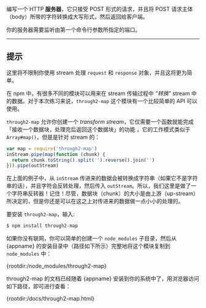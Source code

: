 编写一个 HTTP **服务器**，它只接受 POST 形式的请求，并且将 POST 请求主体（body）所带的字符转换成大写形式，然后返回给客户端。

你的服务器需要监听由第一个命令行参数所指定的端口。

----------------------------------------------------------------------
## 提示

这里将不限制你使用 stream 处理 `request` 和 `response` 对象，并且这将更为简单。

在 npm 中，有很多不同的模块可以用来在 stream 传输过程中 *"转换"* stream 中的数据。对于本次练习来说，`through2-map` 这个模块有一个比较简单的 API 可以使用。

`through2-map` 允许你创建一个 *transform stream*，它仅需要一个函数就能完成「接收一个数据块，处理完后返回这个数据块」的功能 ，它的工作模式类似于 `Array#map()`，但是是针对 stream 的：

```js
var map = require('through2-map')
inStream.pipe(map(function (chunk) {
  return chunk.toString().split('').reverse().join('')
})).pipe(outStream)
```

在上面的例子中，从 `inStream` 传进来的数据会被转换成字符串（如果它不是字符串的话），并且字符会反转处理，然后传入 `outStream`。所以，我们这里是做了一个字符串反转器！记住！尽管，数据块（chunk）的大小是由上游（up-stream）所决定的，但是你还是可以在这之上对传进来的数据做一点小小的处理的。

要安装 `through2-map`，输入:

```sh
$ npm install through2-map
```

如果你没有联网，你可以简单的创建一个 `node_modules` 子目录，然后从 {appname} 的安装目录中（路径如下所示）完整地将这个模块复制到 `node_modules` 中：

  {rootdir:/node_modules/through2-map}

through2-map 的文档已经随着 {appname} 安装到你的系统中了，用浏览器访问如下路径，即可进行查看：

  {rootdir:/docs/through2-map.html}
